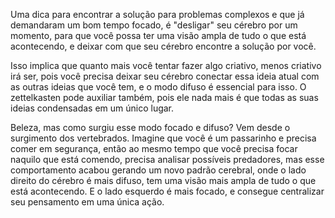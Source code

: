 Uma dica para encontrar a solução para problemas complexos e que já demandaram um bom tempo focado, é "desligar" seu cérebro por um momento, para que você possa ter uma visão ampla de tudo o que está acontecendo, e deixar com que seu cérebro encontre a solução por você.

Isso implica que quanto mais você tentar fazer algo criativo, menos criativo irá ser, pois você precisa deixar seu cérebro conectar essa ideia atual com as outras ideias que você tem, e o modo difuso é essencial para isso. O zettelkasten pode auxiliar também, pois ele nada mais é que todas as suas ideias condensadas em um único lugar.

Beleza, mas como surgiu esse modo focado e difuso?
Vem desde o surgimento dos vertebrados. Imagine que você é um passarinho e precisa comer em segurança, então ao mesmo tempo que você precisa focar naquilo que está comendo, precisa analisar possíveis predadores, mas esse comportamento acabou gerando um novo padrão cerebral, onde o lado direito do cérebro é mais difuso, tem uma visão mais ampla de tudo o que está acontecendo. E o lado esquerdo é mais focado, e consegue centralizar seu pensamento em uma única ação.
